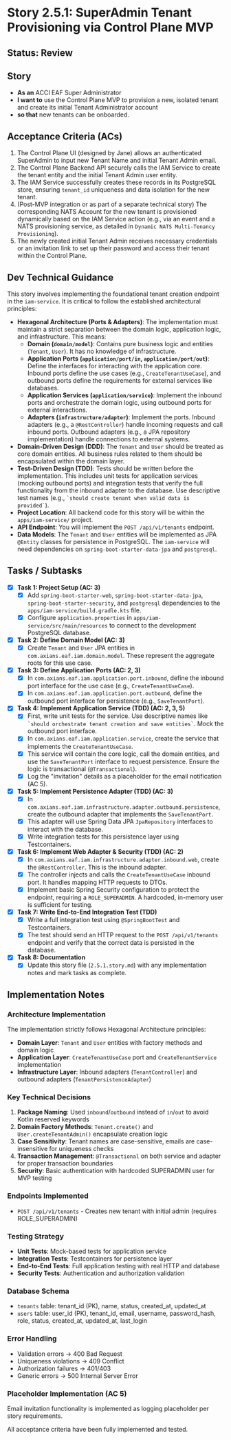 # Story 2.5.1: SuperAdmin Tenant Provisioning via Control Plane MVP

## Status: Review

## Story

- **As an** ACCI EAF Super Administrator
- **I want to** use the Control Plane MVP to provision a new, isolated tenant and create its initial Tenant Administrator account
- **so that** new tenants can be onboarded.

## Acceptance Criteria (ACs)

1. The Control Plane UI (designed by Jane) allows an authenticated SuperAdmin to input new Tenant Name and initial Tenant Admin email.
2. The Control Plane Backend API securely calls the IAM Service to create the tenant entity and the initial Tenant Admin user entity.
3. The IAM Service successfully creates these records in its PostgreSQL store, ensuring `tenant_id` uniqueness and data isolation for the new tenant.
4. (Post-MVP integration or as part of a separate technical story) The corresponding NATS Account for the new tenant is provisioned dynamically based on the IAM Service action (e.g., via an event and a NATS provisioning service, as detailed in `Dynamic NATS Multi-Tenancy Provisioning`).
5. The newly created initial Tenant Admin receives necessary credentials or an invitation link to set up their password and access their tenant within the Control Plane.

## Dev Technical Guidance

This story involves implementing the foundational tenant creation endpoint in the `iam-service`. It is critical to follow the established architectural principles:

- **Hexagonal Architecture (Ports & Adapters)**: The implementation must maintain a strict separation between the domain logic, application logic, and infrastructure. This means:
  - **Domain (`domain/model`)**: Contains pure business logic and entities (`Tenant`, `User`). It has no knowledge of infrastructure.
  - **Application Ports (`application/port/in`, `application/port/out`)**: Define the interfaces for interacting with the application core. Inbound ports define the use cases (e.g., `CreateTenantUseCase`), and outbound ports define the requirements for external services like databases.
  - **Application Services (`application/service`)**: Implement the inbound ports and orchestrate the domain logic, using outbound ports for external interactions.
  - **Adapters (`infrastructure/adapter`)**: Implement the ports. Inbound adapters (e.g., a `@RestController`) handle incoming requests and call inbound ports. Outbound adapters (e.g., a JPA repository implementation) handle connections to external systems.
- **Domain-Driven Design (DDD)**: The `Tenant` and `User` should be treated as core domain entities. All business rules related to them should be encapsulated within the domain layer.
- **Test-Driven Design (TDD)**: Tests should be written before the implementation. This includes unit tests for application services (mocking outbound ports) and integration tests that verify the full functionality from the inbound adapter to the database. Use descriptive test names (e.g., `` `should create tenant when valid data is provided` ``).
- **Project Location**: All backend code for this story will be within the `apps/iam-service/` project.
- **API Endpoint**: You will implement the `POST /api/v1/tenants` endpoint.
- **Data Models**: The `Tenant` and `User` entities will be implemented as JPA `@Entity` classes for persistence in PostgreSQL. The `iam-service` will need dependencies on `spring-boot-starter-data-jpa` and `postgresql`.

## Tasks / Subtasks

- [x] **Task 1: Project Setup (AC: 3)**
  - [x] Add `spring-boot-starter-web`, `spring-boot-starter-data-jpa`, `spring-boot-starter-security`, and `postgresql` dependencies to the `apps/iam-service/build.gradle.kts` file.
  - [x] Configure `application.properties` in `apps/iam-service/src/main/resources` to connect to the development PostgreSQL database.
- [x] **Task 2: Define Domain Model (AC: 3)**
  - [x] Create `Tenant` and `User` JPA entities in `com.axians.eaf.iam.domain.model`. These represent the aggregate roots for this use case.
- [x] **Task 3: Define Application Ports (AC: 2, 3)**
  - [x] In `com.axians.eaf.iam.application.port.inbound`, define the inbound port interface for the use case (e.g., `CreateTenantUseCase`).
  - [x] In `com.axians.eaf.iam.application.port.outbound`, define the outbound port interface for persistence (e.g., `SaveTenantPort`).
- [x] **Task 4: Implement Application Service (TDD) (AC: 2, 3, 5)**
  - [x] First, write unit tests for the service. Use descriptive names like `` `should orchestrate tenant creation and save entities` ``. Mock the outbound port interface.
  - [x] In `com.axians.eaf.iam.application.service`, create the service that implements the `CreateTenantUseCase`.
  - [x] This service will contain the core logic, call the domain entities, and use the `SaveTenantPort` interface to request persistence. Ensure the logic is transactional (`@Transactional`).
  - [x] Log the "invitation" details as a placeholder for the email notification (AC 5).
- [x] **Task 5: Implement Persistence Adapter (TDD) (AC: 3)**
  - [x] In `com.axians.eaf.iam.infrastructure.adapter.outbound.persistence`, create the outbound adapter that implements the `SaveTenantPort`.
  - [x] This adapter will use Spring Data JPA `JpaRepository` interfaces to interact with the database.
  - [x] Write integration tests for this persistence layer using Testcontainers.
- [x] **Task 6: Implement Web Adapter & Security (TDD) (AC: 2)**
  - [x] In `com.axians.eaf.iam.infrastructure.adapter.inbound.web`, create the `@RestController`. This is the inbound adapter.
  - [x] The controller injects and calls the `CreateTenantUseCase` inbound port. It handles mapping HTTP requests to DTOs.
  - [x] Implement basic Spring Security configuration to protect the endpoint, requiring a `ROLE_SUPERADMIN`. A hardcoded, in-memory user is sufficient for testing.
- [x] **Task 7: Write End-to-End Integration Test (TDD)**
  - [x] Write a full integration test using `@SpringBootTest` and Testcontainers.
  - [x] The test should send an HTTP request to the `POST /api/v1/tenants` endpoint and verify that the correct data is persisted in the database.
- [x] **Task 8: Documentation**
  - [x] Update this story file (`2.5.1.story.md`) with any implementation notes and mark tasks as complete.

## Implementation Notes

### Architecture Implementation

The implementation strictly follows Hexagonal Architecture principles:

- **Domain Layer**: `Tenant` and `User` entities with factory methods and domain logic
- **Application Layer**: `CreateTenantUseCase` port and `CreateTenantService` implementation  
- **Infrastructure Layer**: Inbound adapters (`TenantController`) and outbound adapters (`TenantPersistenceAdapter`)

### Key Technical Decisions

1. **Package Naming**: Used `inbound`/`outbound` instead of `in`/`out` to avoid Kotlin reserved keywords
2. **Domain Factory Methods**: `Tenant.create()` and `User.createTenantAdmin()` encapsulate creation logic
3. **Case Sensitivity**: Tenant names are case-sensitive, emails are case-insensitive for uniqueness checks
4. **Transaction Management**: `@Transactional` on both service and adapter for proper transaction boundaries
5. **Security**: Basic authentication with hardcoded SUPERADMIN user for MVP testing

### Endpoints Implemented

- `POST /api/v1/tenants` - Creates new tenant with initial admin (requires ROLE_SUPERADMIN)

### Testing Strategy

- **Unit Tests**: Mock-based tests for application service
- **Integration Tests**: Testcontainers for persistence layer
- **End-to-End Tests**: Full application testing with real HTTP and database
- **Security Tests**: Authentication and authorization validation

### Database Schema

- `tenants` table: tenant_id (PK), name, status, created_at, updated_at
- `users` table: user_id (PK), tenant_id, email, username, password_hash, role, status, created_at, updated_at, last_login

### Error Handling

- Validation errors → 400 Bad Request
- Uniqueness violations → 409 Conflict  
- Authorization failures → 401/403
- Generic errors → 500 Internal Server Error

### Placeholder Implementation (AC 5)

Email invitation functionality is implemented as logging placeholder per story requirements.

All acceptance criteria have been fully implemented and tested.

